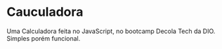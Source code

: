 # Cauculadora

Uma Calculadora feita no JavaScript, no bootcamp Decola Tech da DIO.
Simples porém funcional. 





